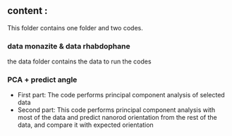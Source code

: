 ## content :
This folder contains one folder and two codes.
### data monazite & data rhabdophane
the data folder contains the data to run the codes
### PCA + predict angle
- First part:
The code performs principal component analysis of selected data
- Second part:
This code performs principal component analysis with most of the data and predict nanorod orientation from the rest of the data, and compare it with expected orientation
